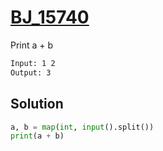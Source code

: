 # [BJ_15740](https://acmicpc.net/problem/15740)

Print a + b

```txt
Input: 1 2
Output: 3
```

## Solution

```py
a, b = map(int, input().split())
print(a + b)
```
